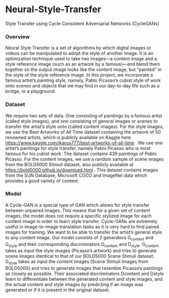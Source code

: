 # Neural-Style-Transfer
Style Transfer using Cycle Consistent Adversarial Networks (CycleGANs)

### Overview
Neural Style Transfer is a set of algorithms by which digital images or videos can be manipulated to adopt the style of another image. It is an optimization
technique used to take two images—a content image and a style reference image (such as an artwork by a famous)—and blend them together so the output image
looks like the content image, but “painted” in the style of the style reference image. In this project, we incorporate a famous artist’s painting style, namely, Pablo Picasso’s cubist style of work onto
scenes and objects that we may find in our day-to-day life such as a bridge, or a playground.

### Dataset
We require two sets of data. One consisting of paintings by a famous artist (called style images), and one consisting of general images or scenes to transfer the artist’s
style onto (called content images). For the style images, we use the Best Artworks of All Time dataset containing the artwork of 50 renowned artists, which is publicly
available on Kaggle here https://www.kaggle.com/ikarus777/best-artworks-of-all-time . We use one artist’s paintings for style transfer, namely Pablo Picasso who is most famous for his cubist work. 
The dataset contains 439 paintings of Pablo Picasso. For the content images, we use a random sample of scene images from the BOLD5000 Stimuli dataset, also
publicly available at https://bold5000.github.io/download.html . This dataset contains images from the SUN Database, Microsoft COCO and ImageNet data which provides a good variety of content.

### Model
A Cycle-GAN is a special type of GAN which allows for style transfer between unpaired images. This
means that for a given set of content images, the model does not require a specific stylized image for each content
image in order to learn style transfer. Cycle-GANs are extremely useful in image-to-image translation tasks as it
is very hard to find paired images for training. We want to be able to transfer the artist’s general style to any content
image. Our model consists of 2 generators G<sub>content</sub> and G<sub>style</sub> and their corresponding discriminators D<sub>content</sub> and
D<sub>style</sub>. G<sub>content</sub> takes as input the style images (Picasso’s artwork) and tries to generate scene images identical to
that of our BOLD5000 Scene Stimuli dataset. G<sub>style</sub> takes as input the content images (Scene Stimuli Images from
BOLD5000) and tries to generate images that resemble Picasso’s paintings as closely as possible. Their associated
discriminators Dcontent and Dstyle learn to differentiate between the generated content and style images, and the
actual content and style images by predicting if an image was generated or if it is present in the original dataset.
